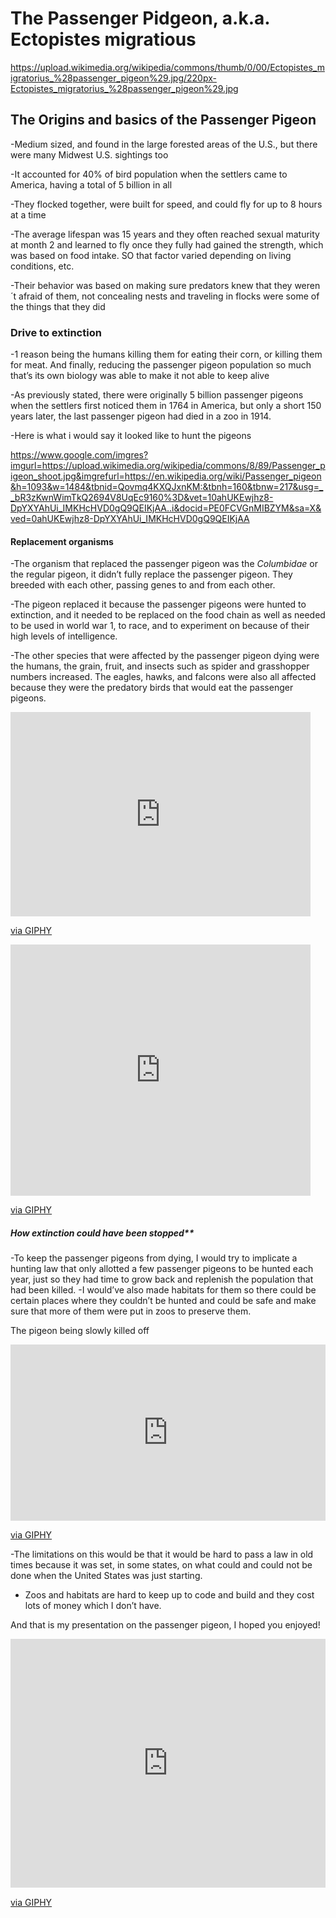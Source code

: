 # The Passenger Pidgeon, a.k.a. Ectopistes migratious

https://upload.wikimedia.org/wikipedia/commons/thumb/0/00/Ectopistes_migratorius_%28passenger_pigeon%29.jpg/220px-Ectopistes_migratorius_%28passenger_pigeon%29.jpg

## The Origins and basics of the Passenger Pigeon

-Medium sized, and found in the large forested areas of the U.S., but there were many Midwest U.S. sightings too

-It accounted for 40% of bird population when the settlers came to America, having a total of 5 billion in all

-They flocked together, were built for speed, and could fly for up to 8 hours at a time

-The average lifespan was 15 years and they often reached sexual maturity at month 2 and learned to fly once they fully had gained the strength, which was based on food intake. SO that factor varied depending on living conditions, etc.

-Their behavior was based on making sure predators knew that they weren´t afraid of them, not concealing nests and traveling in flocks were some of the things that they did

### Drive to extinction

-1 reason being the humans killing them for eating their corn, or killing them for meat. And finally, reducing the passenger pigeon population so much that’s its own biology was able to make it not able to keep alive 

-As previously stated, there were originally 5 billion passenger pigeons when the settlers first noticed them in 1764 in America, but only a short 150 years later, the last passenger pigeon had died in a zoo in 1914.

-Here is what i would say it looked like to hunt the pigeons

https://www.google.com/imgres?imgurl=https://upload.wikimedia.org/wikipedia/commons/8/89/Passenger_pigeon_shoot.jpg&imgrefurl=https://en.wikipedia.org/wiki/Passenger_pigeon&h=1093&w=1484&tbnid=Qovmq4KXQJxnKM:&tbnh=160&tbnw=217&usg=__bR3zKwnWimTkQ2694V8UqEc9160%3D&vet=10ahUKEwjhz8-DpYXYAhUi_IMKHcHVD0gQ9QEIKjAA..i&docid=PE0FCVGnMIBZYM&sa=X&ved=0ahUKEwjhz8-DpYXYAhUi_IMKHcHVD0gQ9QEIKjAA

#### Replacement organisms

-The organism that replaced the passenger pigeon was the _Columbidae_ or the regular pigeon, it didn’t fully replace the passenger pigeon. They breeded with each other, passing genes to and from each other.

-The pigeon replaced it because the passenger pigeons were hunted to extinction, and it needed to be replaced on the food chain as well as needed to be used in world war 1, to race, and to experiment on because of their high levels of intelligence.

-The other species that were affected by the passenger pigeon dying were the humans, the grain, fruit, and insects such as spider and grasshopper numbers increased. The eagles, hawks, and falcons were also all affected because they were the predatory birds that would eat the passenger pigeons. 

<iframe src="https://giphy.com/embed/oEJsdbNfCYr0Q" width="480" height="327" frameBorder="0" class="giphy-embed" allowFullScreen></iframe><p><a href="https://giphy.com/stickers/hawks-oEJsdbNfCYr0Q">via GIPHY</a></p> <iframe src="https://giphy.com/embed/8thnhsThb58Mo" width="480" height="402" frameBorder="0" class="giphy-embed" allowFullScreen></iframe><p><a href="https://giphy.com/stickers/pictures-free-animatedanimatedappleimage0020-8thnhsThb58Mo">via GIPHY</a></p>

##### How extinction could have been stopped**

-To keep the passenger pigeons from dying, I would try to implicate a hunting law that only allotted a few passenger pigeons to be hunted each year, just so they had time to grow back and replenish the population that had been killed.
-I would’ve also made habitats for them so there could be certain places where they couldn’t be hunted and could be safe and make sure that more of them were put in zoos to preserve them. 

The pigeon being slowly killed off 

<div style="width:100%;height:0;padding-bottom:56%;position:relative;"><iframe src="https://giphy.com/embed/12DLBuhDtQCBIk" width="100%" height="100%" style="position:absolute" frameBorder="0" class="giphy-embed" allowFullScreen></iframe></div><p><a href="https://giphy.com/gifs/pigeon-12DLBuhDtQCBIk">via GIPHY</a></p>

-The limitations on this would be that it would be hard to pass a law in old times because it was set, in some states, on what could and could not be done when the United States was just starting. 
- Zoos and habitats are hard to keep up to code and build and they cost lots of money which I don’t have.

And that is my presentation on the passenger pigeon, I hoped you enjoyed!

<div style="width:100%;height:0;padding-bottom:79%;position:relative;"><iframe src="https://giphy.com/embed/97Woj7vFi2iiI" width="100%" height="100%" style="position:absolute" frameBorder="0" class="giphy-embed" allowFullScreen></iframe></div><p><a href="https://giphy.com/gifs/90s-french-animtion-97Woj7vFi2iiI">via GIPHY</a></p>

